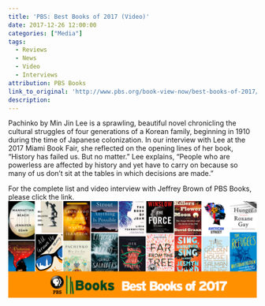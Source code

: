 ```yaml
---
title: 'PBS: Best Books of 2017 (Video)'
date: 2017-12-26 12:00:00
categories: ["Media"]
tags:
  - Reviews
  - News
  - Video
  - Interviews
attribution: PBS Books
link_to_original: 'http://www.pbs.org/book-view-now/best-books-of-2017/'
description:
---
```



Pachinko by Min Jin Lee is a sprawling, beautiful novel chronicling the cultural struggles of four generations of a Korean family, beginning in 1910 during the time of Japanese colonization. In our interview with Lee at the 2017 Miami Book Fair, she reflected on the opening lines of her book, “History has failed us. But no matter.” Lee explains, “People who are powerless are affected by history and yet have to carry on because so many of us don’t sit at the tables in which decisions are made.”

For the complete list and video interview with Jeffrey Brown of PBS Books, please click the link. ![](/uploads/versions/best-books-2017-graphic-horizontal2---x----1440-560x---.png)